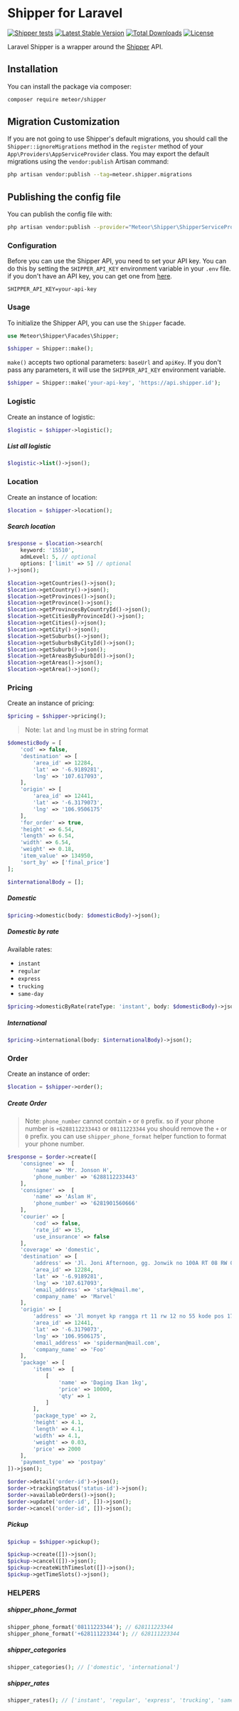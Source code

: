 # Shipper for Laravel

[![Shipper tests](https://github.com/meteorid-labs/laravel-shipper/actions/workflows/tests.yml/badge.svg)](https://github.com/meteorid-labs/laravel-shipper/actions/workflows/tests.yml)
[![Latest Stable Version](https://poser.pugx.org/meteor/shipper/v/stable)](https://packagist.org/packages/meteor/shipper)
[![Total Downloads](https://poser.pugx.org/meteor/shipper/downloads)](https://packagist.org/packages/meteor/shipper)
[![License](https://poser.pugx.org/meteor/shipper/license)](https://packagist.org/packages/meteor/shipper)

Laravel Shipper is a wrapper around the [Shipper](https://shipper.id) API.

## Installation

You can install the package via composer:

```bash
composer require meteor/shipper
```

## Migration Customization

If you are not going to use Shipper's default migrations, you should call the `Shipper::ignoreMigrations` method in the `register` method of your `App\Providers\AppServiceProvider` class. You may export the default migrations using the `vendor:publish` Artisan command:

```bash
php artisan vendor:publish --tag=meteor.shipper.migrations
```

## Publishing the config file

You can publish the config file with:

```bash
php artisan vendor:publish --provider="Meteor\Shipper\ShipperServiceProvider" --tag="meteor.shipper.config"
```

### Configuration

Before you can use the Shipper API, you need to set your API key. You can do this by setting the `SHIPPER_API_KEY` environment variable in your `.env` file. if you don't have an API key, you can get one from [here](https://shipper.id).

```dotenv
SHIPPER_API_KEY=your-api-key
```

### Usage

To initialize the Shipper API, you can use the `Shipper` facade.

```php
use Meteor\Shipper\Facades\Shipper;

$shipper = Shipper::make();
```

`make()` accepts two optional parameters: `baseUrl` and `apiKey`. If you don't pass any parameters, it will use the `SHIPPER_API_KEY` environment variable.

```php
$shipper = Shipper::make('your-api-key', 'https://api.shipper.id');
```

### Logistic

Create an instance of logistic:

```php
$logistic = $shipper->logistic();
```

##### List all logistic

```php
$logistic->list()->json();
```

### Location

Create an instance of location:

```php
$location = $shipper->location();
```

##### Search location

```php
$response = $location->search(
    keyword: '15510',
    admLevel: 5, // optional
    options: ['limit' => 5] // optional
)->json();
```

```php
$location->getCountries()->json();
$location->getCountry()->json();
$location->getProvinces()->json();
$location->getProvince()->json();
$location->getProvincesByCountryId()->json();
$location->getCitiesByProvinceId()->json();
$location->getCities()->json();
$location->getCity()->json();
$location->getSuburbs()->json();
$location->getSuburbsByCityId()->json();
$location->getSuburb()->json();
$location->getAreasBySuburbId()->json();
$location->getAreas()->json();
$location->getArea()->json();
```

### Pricing

Create an instance of pricing:

```php
$pricing = $shipper->pricing();
```

> Note: `lat` and `lng` must be in string format

```php
$domesticBody = [
    'cod' => false,
    'destination' => [
        'area_id' => 12284,
        'lat' => '-6.9189281',
        'lng' => '107.617093',
    ],
    'origin' => [
        'area_id' => 12441,
        'lat' => '-6.3179073',
        'lng' => '106.9506175'
    ],
    'for_order' => true,
    'height' => 6.54,
    'length' => 6.54,
    'width' => 6.54,
    'weight' => 0.18,
    'item_value' => 134950,
    'sort_by' => ['final_price']
];

$internationalBody = [];
```

##### Domestic

```php
$pricing->domestic(body: $domesticBody)->json();
```

##### Domestic by rate

Available rates:

- `instant`
- `regular`
- `express`
- `trucking`
- `same-day`

```php
$pricing->domesticByRate(rateType: 'instant', body: $domesticBody)->json();
```

##### International

```php
$pricing->international(body: $internationalBody)->json();
```

### Order

Create an instance of order:

```php
$location = $shipper->order();
```

##### Create Order

> Note: `phone_number` cannot contain `+` or `0` prefix. so if your phone number is `+6288112233443` or `08111223344` you should remove the `+` or `0` prefix. you can use `shipper_phone_format` helper function to format your phone number.

```php
$response = $order->create([
    'consignee' =>  [
        'name' => 'Mr. Jonson H',
        'phone_number' => '6288112233443'
    ],
    'consigner' =>  [
        'name' => 'Aslam H',
        'phone_number' => '6281901560666'
    ],
    'courier' => [
        'cod' => false,
        'rate_id' => 15,
        'use_insurance' => false
    ],
    'coverage' => 'domestic',
    'destination' => [
        'address' => 'Jl. Joni Afternoon, gg. Jonwik no 100A RT 08 RW 07 Kec. Sumur Bawah, Kota Melati, Jawa Jonggol, 50112',
        'area_id' => 12284,
        'lat' => '-6.9189281',
        'lng' => '107.617093',
        'email_address' => 'stark@mail.me',
        'company_name' => 'Marvel'
    ],
    'origin' => [
        'address' => 'Jl monyet kp rangga rt 11 rw 12 no 55 kode pos 17445 kel. jatimakmur kec. jatisolo',
        'area_id' => 12441,
        'lat' => '-6.3179073',
        'lng' => '106.9506175',
        'email_address' => 'spiderman@mail.com',
        'company_name' => 'Foo'
    ],
    'package' => [
        'items' =>  [
            [
                'name' => 'Daging Ikan 1kg',
                'price' => 10000,
                'qty' => 1
            ]
        ],
        'package_type' => 2,
        'height' => 4.1,
        'length' => 4.1,
        'width' => 4.1,
        'weight' => 0.03,
        'price' => 2000
    ],
    'payment_type' => 'postpay'
])->json();
```

```php
$order->detail('order-id')->json();
$order->trackingStatus('status-id')->json();
$order->availableOrders()->json();
$order->update('order-id', [])->json();
$order->cancel('order-id', [])->json();
```

##### Pickup

```php
$pickup = $shipper->pickup();

$pickup->create([])->json();
$pickup->cancel([])->json();
$pickup->createWithTimeslot([])->json();
$pickup->getTimeSlots()->json();
```

### HELPERS

##### shipper_phone_format

```php
shipper_phone_format('08111223344'); // 628111223344
shipper_phone_format('+628111223344'); // 628111223344
```

##### shipper_categories

```php
shipper_categories(); // ['domestic', 'international']
```

##### shipper_rates

```php
shipper_rates(); // ['instant', 'regular', 'express', 'trucking', 'same-day']
```

